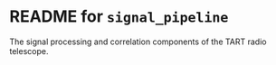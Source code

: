 # README for `signal_pipeline`

The signal processing and correlation components of the TART radio telescope.
